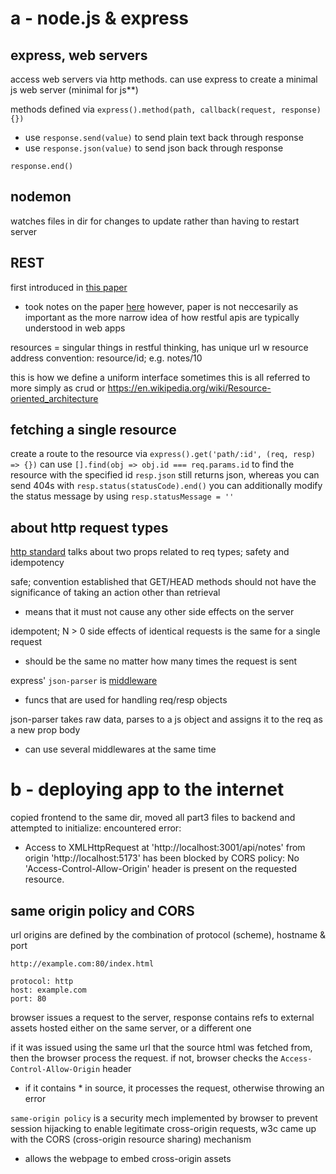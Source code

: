 # a - node.js & express

## express, web servers

access web servers via http methods. can use express to create a minimal js web server (minimal for js**)

methods defined via `express().method(path, callback(request, response){})`
- use `response.send(value)` to send plain text back through response
- use `response.json(value)` to send json back through response

`response.end()`

## nodemon

watches files in dir for changes to update rather than having to restart server

## REST

first introduced in [this paper](https://ics.uci.edu/~fielding/pubs/dissertation/rest_arch_style.htm)
- took notes on the paper [here](https://github.com/samjtro/zets/tree/main/rest/2024/0810155149-dissertation/README.md)
however, paper is not neccesarily as important as the more narrow idea of how restful apis are typically understood in web apps

resources = singular things in restful thinking, has unique url w resource address
convention: resource/id; e.g. notes/10

this is how we define a uniform interface
sometimes this is all referred to more simply as crud or https://en.wikipedia.org/wiki/Resource-oriented_architecture

## fetching a single resource

create a route to the resource via `express().get('path/:id', (req, resp) => {})`
can use `[].find(obj => obj.id === req.params.id` to find the resource with the specified id
`resp.json` still returns json, whereas you can send 404s with `resp.status(statusCode).end()`
you can additionally modify the status message by using `resp.statusMessage = ''`

## about http request types

[http standard](https://www.rfc-editor.org/rfc/rfc9110.html#name-common-method-properties) talks about two props related to req types; safety and idempotency

safe; convention established that GET/HEAD methods should not have the significance of taking an action other than retrieval
- means that it must not cause any other side effects on the server

idempotent; N > 0 side effects of identical requests is the same for a single request
- should be the same no matter how many times the request is sent

express' `json-parser` is [middleware](https://expressjs.com/en/guide/using-middleware.html)
- funcs that are used for handling req/resp objects

json-parser takes raw data, parses to a js object and assigns it to the req as a new prop body
- can use several middlewares at the same time

# b - deploying app to the internet

copied frontend to the same dir, moved all part3 files to backend and attempted to initialize: encountered error:
- Access to XMLHttpRequest at 'http://localhost:3001/api/notes' from origin 'http://localhost:5173' has been blocked by CORS policy: No 'Access-Control-Allow-Origin' header is present on the requested resource.

## same origin policy and CORS

url origins are defined by the combination of protocol (scheme), hostname & port

```
http://example.com:80/index.html

protocol: http
host: example.com
port: 80
```

browser issues a request to the server, response contains refs to external assets hosted either on the same server, or a different one

if it was issued using the same url that the source html was fetched from, then the browser process the request. if not, browser checks the `Access-Control-Allow-Origin` header
- if it contains * in source, it processes the request, otherwise throwing an error

`same-origin policy` is a security mech implemented by browser to prevent session hijacking
to enable legitimate cross-origin requests, w3c came up with the CORS (cross-origin resource sharing) mechanism
- allows the webpage to embed cross-origin assets


